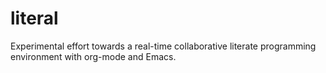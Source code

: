 # literal
Experimental effort towards a real-time collaborative literate programming environment with org-mode and Emacs.
